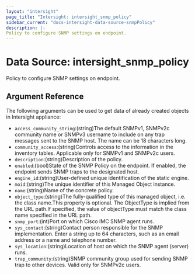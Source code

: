 ```yaml
---
layout: "intersight"
page_title: "Intersight: intersight_snmp_policy"
sidebar_current: "docs-intersight-data-source-snmpPolicy"
description: |-
Policy to configure SNMP settings on endpoint.
---
```


# Data Source: intersight_snmp_policy
Policy to configure SNMP settings on endpoint.
## Argument Reference
The following arguments can be used to get data of already created objects in Intersight appliance:
* `access_community_string`:(string)The default SNMPv1, SNMPv2c community name or SNMPv3 username to include on any trap messages sent to the SNMP host. The name can be 18 characters long.
* `community_access`:(string)Controls access to the information in the inventory tables. Applicable only for SNMPv1 and SNMPv2c users.
* `description`:(string)Description of the policy.
* `enabled`:(bool)State of the SNMP Policy on the endpoint. If enabled, the endpoint sends SNMP traps to the designated host.
* `engine_id`:(string)User-defined unique identification of the static engine.
* `moid`:(string)The unique identifier of this Managed Object instance.
* `name`:(string)Name of the concrete policy.
* `object_type`:(string)The fully-qualified type of this managed object, i.e. the class name.This property is optional. The ObjectType is implied from the URL path.If specified, the value of objectType must match the class name specified in the URL path.
* `snmp_port`:(int)Port on which Cisco IMC SNMP agent runs.
* `sys_contact`:(string)Contact person responsible for the SNMP implementation. Enter a string up to 64 characters, such as an email address or a name and telephone number.
* `sys_location`:(string)Location of host on which the SNMP agent (server) runs.
* `trap_community`:(string)SNMP community group used for sending SNMP trap to other devices. Valid only for SNMPv2c users.
